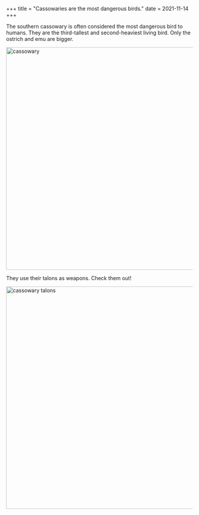 +++
title = "Cassowaries are the most dangerous birds."
date = 2021-11-14
+++

The southern cassowary is often considered the most dangerous bird to humans. 
They are the third-tallest and second-heaviest living bird.
Only the ostrich and emu are bigger.

<img src="https://upload.wikimedia.org/wikipedia/commons/thumb/5/54/Southern_Cassowary_7071.jpg/800px-Southern_Cassowary_7071.jpg" alt="cassowary" width="600">

They use their talons as weapons. Check them out!

<img src="https://upload.wikimedia.org/wikipedia/commons/6/69/Southern_cassowary_feet.jpg" alt="cassowary talons" width="600">




